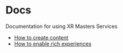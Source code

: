 # Docs
Documentation for using XR Masters Services

- [How to create content](https://github.com/XR-Masters/Docs/blob/main/Create_Content.md)
- [How to enable rich experiences](https://github.com/XR-Masters/Docs/blob/main/Enabling_Rich_Experiences.md)
